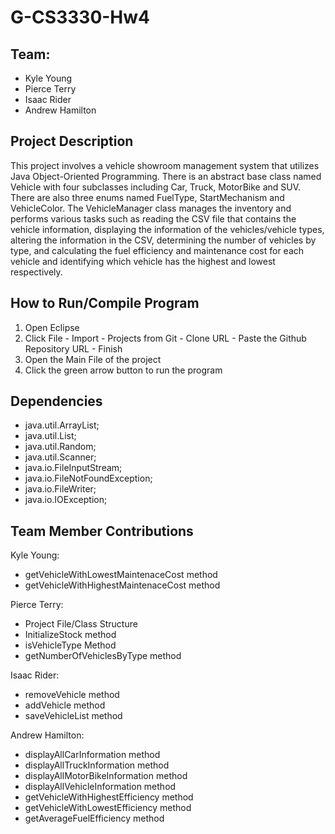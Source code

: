 # G-CS3330-Hw4

## Team:
- Kyle Young
- Pierce Terry
- Isaac Rider
- Andrew Hamilton

## Project Description
This project involves a vehicle showroom management system that utilizes Java Object-Oriented Programming. There is an abstract base class named Vehicle with four subclasses including Car, Truck, MotorBike and SUV. There are also three enums named FuelType, StartMechanism and VehicleColor. The VehicleManager class manages the inventory and performs various tasks such as reading the CSV file that contains the vehicle information, displaying the information of the vehicles/vehicle types, altering the information in the CSV, determining the number of vehicles by type, and calculating the fuel efficiency and maintenance cost for each vehicle and identifying which vehicle has the highest and lowest respectively.
        

## How to Run/Compile Program
1. Open Eclipse
2. Click File - Import - Projects from Git - Clone URL - Paste the Github Repository URL - Finish
3. Open the Main File of the project
4. Click the green arrow button to run the program

## Dependencies
- java.util.ArrayList;
- java.util.List;
- java.util.Random;
- java.util.Scanner;
- java.io.FileInputStream;
- java.io.FileNotFoundException;
- java.io.FileWriter;
- java.io.IOException;

## Team Member Contributions
Kyle Young: 
- getVehicleWithLowestMaintenaceCost method
- getVehicleWithHighestMaintenaceCost method

Pierce Terry:
 - Project File/Class Structure
 - InitializeStock method
 - isVehicleType Method
 - getNumberOfVehiclesByType method

Isaac Rider: 
- removeVehicle method
- addVehicle method
- saveVehicleList method

Andrew Hamilton: 
- displayAllCarInformation method
- displayAllTruckInformation method
- displayAllMotorBikeInformation method
- displayAllVehicleInformation method
- getVehicleWithHighestEfficiency method
- getVehicleWithLowestEfficiency method
- getAverageFuelEfficiency method
